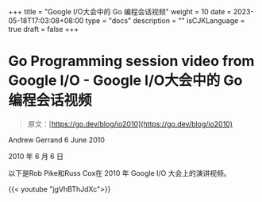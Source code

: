 +++
title = "Google I/O大会中的 Go 编程会话视频"
weight = 10
date = 2023-05-18T17:03:08+08:00
type = "docs"
description = ""
isCJKLanguage = true
draft = false
+++

# Go Programming session video from Google I/O - Google I/O大会中的 Go 编程会话视频

> 原文：[https://go.dev/blog/io2010](https://go.dev/blog/io2010)

Andrew Gerrand
6 June 2010

2010 年 6 月 6 日

以下是Rob Pike和Russ Cox在 2010 年 Google I/O 大会上的演讲视频。

{{< youtube "jgVhBThJdXc">}}

